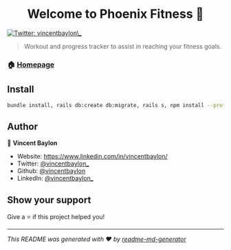 <h1 align="center">Welcome to Phoenix Fitness 👋</h1>
<p>
  <a href="https://twitter.com/vincentbaylon\_" target="_blank">
    <img alt="Twitter: vincentbaylon\_" src="https://img.shields.io/twitter/follow/vincentbaylon\_.svg?style=social" />
  </a>
</p>

> Workout and progress tracker to assist in reaching your fitness goals.

### 🏠 [Homepage](https://phoenix-fitness.herokuapp.com)

## Install

```sh
bundle install, rails db:create db:migrate, rails s, npm install --prefix client, npm start --prefix client
```

## Author

👤 **Vincent Baylon**

* Website: https://www.linkedin.com/in/vincentbaylon/
* Twitter: [@vincentbaylon\_](https://twitter.com/vincentbaylon\_)
* Github: [@vincentbaylon](https://github.com/vincentbaylon)
* LinkedIn: [@vincentbaylon\_](https://linkedin.com/in/vincentbaylon\_)

## Show your support

Give a ⭐️ if this project helped you!

***
_This README was generated with ❤️ by [readme-md-generator](https://github.com/kefranabg/readme-md-generator)_
